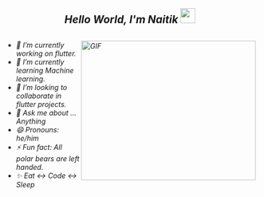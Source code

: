 <h2 align='center'> <i><h>Hello World, I'm Naitik</h> <img src="https://github.com/Ashutosh00710/Ashutosh00710/blob/master/wave.gif" width="30px"></h2>  
 <img align="right" alt="GIF" src="https://simplepassivecashflow.com/wp-content/uploads/2017/11/Work-Fun.gif" width="350" height="280" />

## 
- 🔭 I’m currently working on flutter.
- 🌱 I’m currently learning Machine learning.
- 👯 I’m looking to collaborate in flutter projects.
- 💬 Ask me about ... Anything
- 😄 Pronouns: he/him
- ⚡ Fun fact: All polar bears are left handed.
- ✨ Eat ↔️ Code ↔️ Sleep 
